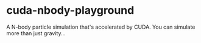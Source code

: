 # cuda-nbody-playground
A N-body particle simulation that's accelerated by CUDA. You can simulate more than just gravity...
